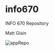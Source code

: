 # info670
INFO 670 Repository

Matt Gisin

![appRepo](/GisinReactNative/GisinINFO670ss.png "Name in App")